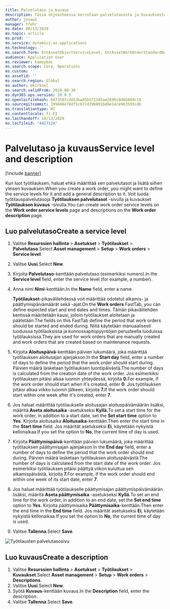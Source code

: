 ```yaml
---
title: Palvelutaso ja kuvaus
description: Tässä ohjeaiheessa kerrotaan palvelutasosta ja kuvauksesta resurssien hallinnassa.
author: josaw1
manager: tfehr
ms.date: 08/13/2019
ms.topic: article
ms.prod: ''
ms.service: dynamics-ax-applications
ms.technology: ''
ms.search.form: EntAssetObjectServiceLevel, EntAssetWorkOrderStandardDescription, EntAssetWorkOrderServiceLevel, EntAssetServiceLevelLookup
audience: Application User
ms.reviewer: kamaybac
ms.search.scope: Core, Operations
ms.custom: ''
ms.assetid: ''
ms.search.region: Global
ms.author: mkirknel
ms.search.validFrom: 2019-08-30
ms.dyn365.ops.version: 10.0.5
ms.openlocfilehash: 647358fcdd53ba95b571185ae269bc8d6b869c18
ms.sourcegitcommit: 199848e78df5cb7c439b001bdbe1ece963593cdb
ms.translationtype: HT
ms.contentlocale: fi-FI
ms.lasthandoff: 10/13/2020
ms.locfileid: "4427124"
---
```

# <a name="service-level-and-description"></a><span data-ttu-id="e6100-103">Palvelutaso ja kuvaus</span><span class="sxs-lookup"><span data-stu-id="e6100-103">Service level and description</span></span>

[!include [banner](../../includes/banner.md)]

 

<span data-ttu-id="e6100-104">Kun luot työtilauksen, haluat ehkä määrittää sen palvelutasot ja lisätä siihen yleisen kuvauksen.</span><span class="sxs-lookup"><span data-stu-id="e6100-104">When you create a work order, you might want to define the service levels for it and add a general description to it.</span></span> <span data-ttu-id="e6100-105">Voit luoda työtilauspalvelutasoja **Työtilauksen palvelutasot** -sivulla ja kuvaukset **Työtilauksen kuvaus** -sivulla.</span><span class="sxs-lookup"><span data-stu-id="e6100-105">You can create work order service levels on the **Work order service levels** page and descriptions on the **Work order description** page.</span></span>

## <a name="create-a-service-level"></a><span data-ttu-id="e6100-106">Luo palvelutaso</span><span class="sxs-lookup"><span data-stu-id="e6100-106">Create a service level</span></span>

1. <span data-ttu-id="e6100-107">Valitse **Resurssien hallinta** \> **Asetukset** \> **Työtilaukset** \> **Palvelutaso**.</span><span class="sxs-lookup"><span data-stu-id="e6100-107">Select **Asset management** \> **Setup** \> **Work orders** \> **Service level**.</span></span>
2. <span data-ttu-id="e6100-108">Valitse **Uusi**.</span><span class="sxs-lookup"><span data-stu-id="e6100-108">Select **New**.</span></span>
3. <span data-ttu-id="e6100-109">Kirjoita **Palvelutaso**-kenttään palvelutaso (esimerkiksi numero).</span><span class="sxs-lookup"><span data-stu-id="e6100-109">In the **Service level** field, enter the service level (for example, a number).</span></span>
4. <span data-ttu-id="e6100-110">Anna nimi **Nimi**-kenttään.</span><span class="sxs-lookup"><span data-stu-id="e6100-110">In the **Name** field, enter a name.</span></span>

    <span data-ttu-id="e6100-111">**Työtilaukset**-pikavälilehdessä voit määrittää odotetut alkamis- ja päättymispäivämäärät sekä -ajat.</span><span class="sxs-lookup"><span data-stu-id="e6100-111">On the **Work orders** FastTab, you can define expected start and end dates and times.</span></span> <span data-ttu-id="e6100-112">Tämän pikavälilehden kentissä määritetään kausi, jolloin työtilaukset aloitetaan ja päätetään.</span><span class="sxs-lookup"><span data-stu-id="e6100-112">The fields on this FastTab define the period that work orders should be started and ended during.</span></span> <span data-ttu-id="e6100-113">Niitä käytetään manuaalisesti luoduissa työtilauksissa ja kunnossapitopyyntöjen perusteella luoduissa työtilauksissa.</span><span class="sxs-lookup"><span data-stu-id="e6100-113">They are used for work orders that are manually created and work orders that are created based on maintenance requests.</span></span> 

5. <span data-ttu-id="e6100-114">Kirjoita **Aloituspäivä**-kenttään päivien lukumäärä, joka määrittää työtilauksen aloitusajan ajanjakson.</span><span class="sxs-lookup"><span data-stu-id="e6100-114">In the **Start day** field, enter a number of days to define the period that the work order should start during.</span></span> <span data-ttu-id="e6100-115">Päivien määrä lasketaan työtilauksen luontipäivästä.</span><span class="sxs-lookup"><span data-stu-id="e6100-115">The number of days is calculated from the creation date of the work order.</span></span> <span data-ttu-id="e6100-116">Jos esimerkiksi työtilauksen pitäisi alkaa luonnin yhteydessä, kirjoita **0.**</span><span class="sxs-lookup"><span data-stu-id="e6100-116">For example, if the work order should start when it's created, enter **0**.</span></span> <span data-ttu-id="e6100-117">Jos työtilauksen pitäisi alkaa viikko luonnin jälkeen, kirjoita **7.**</span><span class="sxs-lookup"><span data-stu-id="e6100-117">If the work order should start within one week after it's created, enter **7**.</span></span>
6. <span data-ttu-id="e6100-118">Jos haluat määrittää työtilaukselle aloitusajan aloituspäivämäärän lisäksi, määritä **Aseta aloitusaika** -asetukseksi **Kyllä.**</span><span class="sxs-lookup"><span data-stu-id="e6100-118">To set a start time for the work order, in addition to a start date, set the **Set start time** option to **Yes**.</span></span> <span data-ttu-id="e6100-119">Kirjoita aloitusaika **Aloitusaika**-kenttään.</span><span class="sxs-lookup"><span data-stu-id="e6100-119">Then enter the start time in the **Start time** field.</span></span> <span data-ttu-id="e6100-120">Jos määrität asetukseksi **Ei**, käytetään nykyistä kellonaikaa.</span><span class="sxs-lookup"><span data-stu-id="e6100-120">If you set the option to **No**, the current time of day is used.</span></span>
7. <span data-ttu-id="e6100-121">Kirjoita **Päättymispäivä**-kenttään päivien lukumäärä, joka määrittää työtilauksen päättymisajan ajanjakson.</span><span class="sxs-lookup"><span data-stu-id="e6100-121">In the **End day** field, enter a number of days to define the period that the work order should end during.</span></span> <span data-ttu-id="e6100-122">Päivien määrä lasketaan työtilauksen aloituspäivästä.</span><span class="sxs-lookup"><span data-stu-id="e6100-122">The number of days is calculated from the start date of the work order.</span></span> <span data-ttu-id="e6100-123">Jos esimerkiksi työtilauksen pitäisi päättyä viikon kuluttua sen alkamispäivästä, kirjoita **7.**</span><span class="sxs-lookup"><span data-stu-id="e6100-123">For example, if the work order should end within one week of its start date, enter **7**.</span></span>
8. <span data-ttu-id="e6100-124">Jos haluat määrittää työtilaukselle päättymisajan päättymispäivämäärän lisäksi, määritä **Aseta päättymisaika** -asetukseksi **Kyllä.**</span><span class="sxs-lookup"><span data-stu-id="e6100-124">To set an end time for the work order, in addition to an end date, set the **Set end time** option to **Yes**.</span></span> <span data-ttu-id="e6100-125">Kirjoita päättymisaika **Päättymisaika**-kenttään.</span><span class="sxs-lookup"><span data-stu-id="e6100-125">Then enter the end time in the **End time** field.</span></span> <span data-ttu-id="e6100-126">Jos määrität asetukseksi **Ei**, käytetään nykyistä kellonaikaa.</span><span class="sxs-lookup"><span data-stu-id="e6100-126">If you set the option to **No**, the current time of day is used.</span></span>
9. <span data-ttu-id="e6100-127">Valitse **Tallenna**.</span><span class="sxs-lookup"><span data-stu-id="e6100-127">Select **Save**.</span></span>

![Työtilausten palvelutasosivu](media/19-setup-for-work-orders.png)

## <a name="create-a-description"></a><span data-ttu-id="e6100-129">Luo kuvaus</span><span class="sxs-lookup"><span data-stu-id="e6100-129">Create a description</span></span>

1. <span data-ttu-id="e6100-130">Valitse **Resurssien hallinta** \> **Asetukset** \> **Työtilaukset** \> **Kuvaukset**.</span><span class="sxs-lookup"><span data-stu-id="e6100-130">Select **Asset management** \> **Setup** \> **Work orders** \> **Descriptions**.</span></span>
2. <span data-ttu-id="e6100-131">Valitse **Uusi**.</span><span class="sxs-lookup"><span data-stu-id="e6100-131">Select **New**.</span></span>
3. <span data-ttu-id="e6100-132">Syötä **Kuvaus**-kenttään kuvaus.</span><span class="sxs-lookup"><span data-stu-id="e6100-132">In the **Description** field, enter the description.</span></span>
4. <span data-ttu-id="e6100-133">Valitse **Tallenna**.</span><span class="sxs-lookup"><span data-stu-id="e6100-133">Select **Save**.</span></span>
